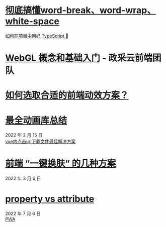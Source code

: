 # [彻底搞懂word-break、word-wrap、white-space](https://juejin.cn/post/6844903667863126030)

 [如何在项目中用好 TypeScript 🤔](https://juejin.cn/post/7058868160706904078)

# [WebGL 概念和基础入门](https://juejin.cn/post/6994940475459731463) - 政采云前端团队

# [如何选取合适的前端动效方案？](https://juejin.cn/post/6844903830094610446)

# [最全动画库总结](https://juejin.cn/post/6844903830098804743)

2022 年 2 月 15 日  
 [vue内点击url下载文件最佳解决方案](https://juejin.cn/post/7062888582465191944?utm_source=gold_browser_extension)

# [前端 “一键换肤“ 的几种方案](https://juejin.cn/post/7063010855167721486?utm_source=gold_browser_extension)

2022 年 3 月 6 日

# [property vs attribute](https://juejin.cn/post/6844904114065768462)

2022 年 7 月 6 日  
[PWA](https://juejin.cn/post/6844903588691443725)
